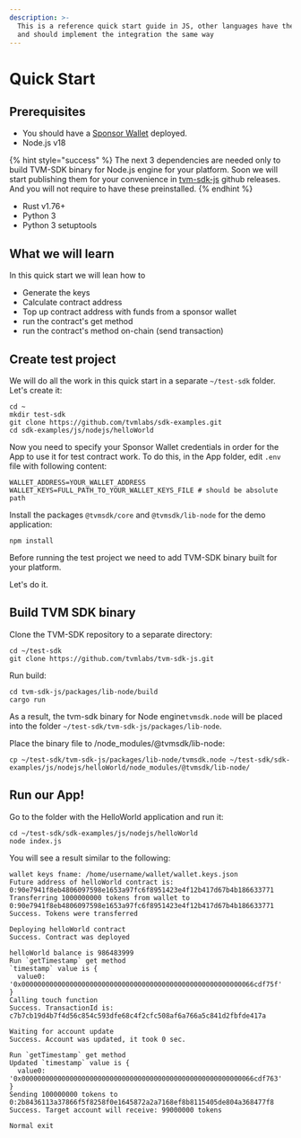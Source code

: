 ```yaml
---
description: >-
  This is a reference quick start guide in JS, other languages have the same api
  and should implement the integration the same way
---
```


# Quick Start

## **Prerequisites** <a href="#prerequisites" id="prerequisites"></a>

* You should have a [Sponsor Wallet](how-to-deploy-a-wallet.md) deployed.&#x20;
* Node.js v18

{% hint style="success" %}
The next 3 dependencies are needed only to build TVM-SDK binary for Node.js engine for your platform. Soon we will start publishing them for your convenience in [tvm-sdk-js](https://github.com/tvmlabs/tvm-sdk-js) github releases. And you will not require to have these preinstalled.&#x20;
{% endhint %}

* Rust v1.76+
* Python 3
* Python 3 setuptools

## What we will learn

In this quick start we will lean how to&#x20;

* Generate the keys
* Calculate contract address
* Top up contract address with funds from a sponsor wallet
* run the contract's get method
* run the contract's method on-chain (send transaction)

## **Create test project** <a href="#build-core-tvm-library-for-nodejs" id="build-core-tvm-library-for-nodejs"></a>

We will do all the work in this quick start in a separate `~/test-sdk` folder. Let's create it:

```
cd ~
mkdir test-sdk
git clone https://github.com/tvmlabs/sdk-examples.git
cd sdk-examples/js/nodejs/helloWorld
```

Now you need to specify your Sponsor Wallet credentials in order for the App to use it for test contract work. To do this, in the App folder, edit `.env` file with following content:

```
WALLET_ADDRESS=YOUR_WALLET_ADDRESS
WALLET_KEYS=FULL_PATH_TO_YOUR_WALLET_KEYS_FILE # should be absolute path
```

Install the packages `@tvmsdk/core` and `@tvmsdk/lib-node` for the demo application:

```
npm install
```

Before running the test project we need to add TVM-SDK binary built for your platform. &#x20;

Let's do it.

## **Build TVM SDK binary** <a href="#build-core-tvm-library-for-nodejs" id="build-core-tvm-library-for-nodejs"></a>

Clone the TVM-SDK repository to a separate directory:

```
cd ~/test-sdk
git clone https://github.com/tvmlabs/tvm-sdk-js.git
```

Run build:

```
cd tvm-sdk-js/packages/lib-node/build
cargo run
```

As a result, the tvm-sdk binary for Node engine`tvmsdk.node` will be placed into the folder `~/test-sdk/tvm-sdk-js/packages/lib-node`.

Place the binary file to  /node\_modules/@tvmsdk/lib-node:

```
cp ~/test-sdk/tvm-sdk-js/packages/lib-node/tvmsdk.node ~/test-sdk/sdk-examples/js/nodejs/helloWorld/node_modules/@tvmsdk/lib-node/
```

## **Run our App!** <a href="#run-it" id="run-it"></a>

Go to the folder with the HelloWorld application and run it:

```
cd ~/test-sdk/sdk-examples/js/nodejs/helloWorld
node index.js
```

You will see a result similar to the following:

```
wallet keys fname: /home/username/wallet/wallet.keys.json
Future address of helloWorld contract is: 0:90e7941f8eb4806097598e1653a97fc6f8951423e4f12b417d67b4b186633771
Transferring 1000000000 tokens from wallet to 0:90e7941f8eb4806097598e1653a97fc6f8951423e4f12b417d67b4b186633771
Success. Tokens were transferred

Deploying helloWorld contract
Success. Contract was deployed

helloWorld balance is 986483999
Run `getTimestamp` get method
`timestamp` value is {
  value0: '0x0000000000000000000000000000000000000000000000000000000066cdf75f'
}
Calling touch function
Success. TransactionId is: c7b7cb19d4b7f4d56c854c593dfe68c4f2cfc508af6a766a5c841d2fbfde417a

Waiting for account update
Success. Account was updated, it took 0 sec.

Run `getTimestamp` get method
Updated `timestamp` value is {
  value0: '0x0000000000000000000000000000000000000000000000000000000066cdf763'
}
Sending 100000000 tokens to 0:2b8436113a37866f5f8258f0e1645872a2a7168ef8b8115405de804a368477f8
Success. Target account will receive: 99000000 tokens

Normal exit
```
